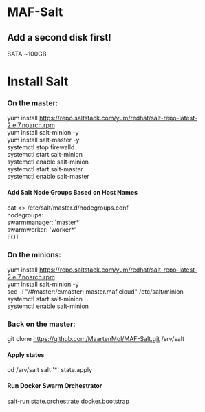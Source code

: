 # MAF-Salt
## Add a second disk first!
SATA ~100GB

# Install Salt
### On the master:
yum install https://repo.saltstack.com/yum/redhat/salt-repo-latest-2.el7.noarch.rpm \
yum install salt-minion -y \
yum install salt-master -y \
systemctl stop firewalld \
systemctl start salt-minion \
systemctl enable salt-minion \
systemctl start salt-master \
systemctl enable salt-master 

#### Add Salt Node Groups Based on Host Names
cat <<EOT >> /etc/salt/master.d/nodegroups.conf  \
nodegroups: \
  swarmmanager: 'master*' \
  swarmworker: 'worker*' \
EOT  
  
### On the minions:
yum install https://repo.saltstack.com/yum/redhat/salt-repo-latest-2.el7.noarch.rpm \
yum install salt-minion -y \
sed -i "/#master:/c\master: master.maf.cloud" /etc/salt/minion \
systemctl start salt-minion \
systemctl enable salt-minion

### Back on the master:
git clone https://github.com/MaartenMol/MAF-Salt.git /srv/salt

#### Apply states
cd /srv/salt
salt '*' state.apply

#### Run Docker Swarm Orchestrator
salt-run state.orchestrate docker.bootstrap
